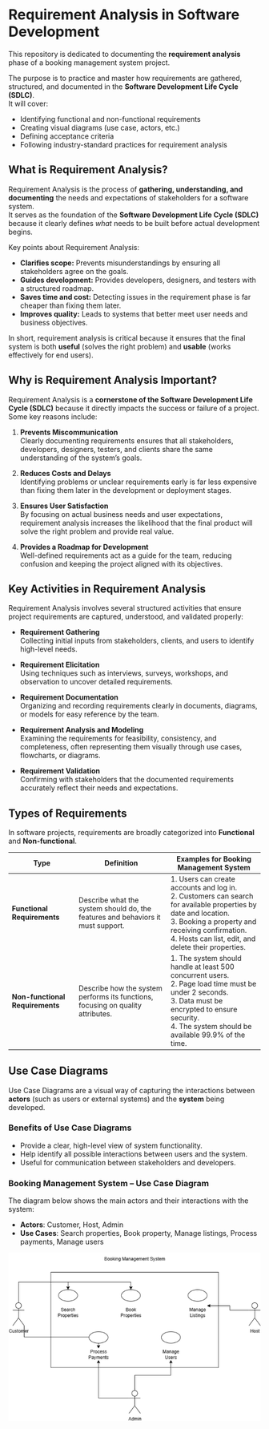 # Requirement Analysis in Software Development

This repository is dedicated to documenting the **requirement analysis** phase of a booking management system project.  

The purpose is to practice and master how requirements are gathered, structured, and documented in the **Software Development Life Cycle (SDLC)**.  
It will cover:  
- Identifying functional and non-functional requirements  
- Creating visual diagrams (use case, actors, etc.)  
- Defining acceptance criteria  
- Following industry-standard practices for requirement analysis

## What is Requirement Analysis?

Requirement Analysis is the process of **gathering, understanding, and documenting** the needs and expectations of stakeholders for a software system.  
It serves as the foundation of the **Software Development Life Cycle (SDLC)** because it clearly defines *what* needs to be built before actual development begins.

Key points about Requirement Analysis:
- **Clarifies scope:** Prevents misunderstandings by ensuring all stakeholders agree on the goals.  
- **Guides development:** Provides developers, designers, and testers with a structured roadmap.  
- **Saves time and cost:** Detecting issues in the requirement phase is far cheaper than fixing them later.  
- **Improves quality:** Leads to systems that better meet user needs and business objectives.  

In short, requirement analysis is critical because it ensures that the final system is both **useful** (solves the right problem) and **usable** (works effectively for end users).


## Why is Requirement Analysis Important?

Requirement Analysis is a **cornerstone of the Software Development Life Cycle (SDLC)** because it directly impacts the success or failure of a project. Some key reasons include:

1. **Prevents Miscommunication**  
   Clearly documenting requirements ensures that all stakeholders, developers, designers, testers, and clients share the same understanding of the system’s goals.

2. **Reduces Costs and Delays**  
   Identifying problems or unclear requirements early is far less expensive than fixing them later in the development or deployment stages.

3. **Ensures User Satisfaction**  
   By focusing on actual business needs and user expectations, requirement analysis increases the likelihood that the final product will solve the right problem and provide real value.

4. **Provides a Roadmap for Development**  
   Well-defined requirements act as a guide for the team, reducing confusion and keeping the project aligned with its objectives.


## Key Activities in Requirement Analysis

Requirement Analysis involves several structured activities that ensure project requirements are captured, understood, and validated properly:

- **Requirement Gathering**  
  Collecting initial inputs from stakeholders, clients, and users to identify high-level needs.

- **Requirement Elicitation**  
  Using techniques such as interviews, surveys, workshops, and observation to uncover detailed requirements.

- **Requirement Documentation**  
  Organizing and recording requirements clearly in documents, diagrams, or models for easy reference by the team.

- **Requirement Analysis and Modeling**  
  Examining the requirements for feasibility, consistency, and completeness, often representing them visually through use cases, flowcharts, or diagrams.

- **Requirement Validation**  
  Confirming with stakeholders that the documented requirements accurately reflect their needs and expectations. 


## Types of Requirements

In software projects, requirements are broadly categorized into **Functional** and **Non-functional**.  

| **Type**                 | **Definition**                                                                 | **Examples for Booking Management System**                                                                 |
|---------------------------|---------------------------------------------------------------------------------|-------------------------------------------------------------------------------------------------------------|
| **Functional Requirements** | Describe what the system should do, the features and behaviors it must support. | 1. Users can create accounts and log in.<br>2. Customers can search for available properties by date and location.<br>3. Booking a property and receiving confirmation.<br>4. Hosts can list, edit, and delete their properties. |
| **Non-functional Requirements** | Describe how the system performs its functions, focusing on quality attributes. | 1. The system should handle at least 500 concurrent users.<br>2. Page load time must be under 2 seconds.<br>3. Data must be encrypted to ensure security.<br>4. The system should be available 99.9% of the time. |


## Use Case Diagrams

Use Case Diagrams are a visual way of capturing the interactions between **actors** (such as users or external systems) and the **system** being developed.  

### Benefits of Use Case Diagrams
- Provide a clear, high-level view of system functionality.  
- Help identify all possible interactions between users and the system.  
- Useful for communication between stakeholders and developers.  

### Booking Management System – Use Case Diagram
The diagram below shows the main actors and their interactions with the system:  

- **Actors**: Customer, Host, Admin  
- **Use Cases**: Search properties, Book property, Manage listings, Process payments, Manage users  

![Booking System Use Case](alx-booking-uc.png)